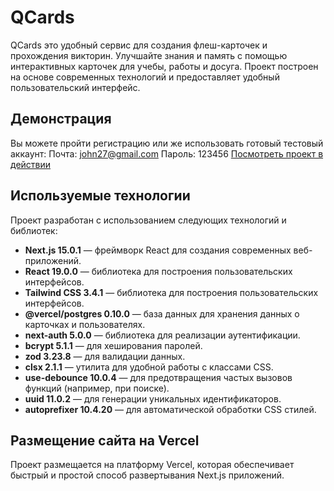 # QCards

QCards это удобный сервис для создания флеш-карточек и прохождения викторин. Улучшайте знания и память с помощью интерактивных карточек для учебы, работы и досуга. Проект построен на основе современных технологий и предоставляет удобный пользовательский интерфейс.

## Демонстрация

Вы можете пройти регистрацию или же использовать готовый тестовый аккаунт: Почта: john27@gmail.com Пароль: 123456
[Посмотреть проект в действии](https://react-next-english-cards-4rf2zqnf7-egors-projects-8f89f82a.vercel.app)

## Используемые технологии

Проект разработан с использованием следующих технологий и библиотек:

- **Next.js 15.0.1** — фреймворк React для создания современных веб-приложений.
- **React 19.0.0** — библиотека для построения пользовательских интерфейсов.
- **Tailwind CSS 3.4.1** — библиотека для построения пользовательских интерфейсов.
- **@vercel/postgres 0.10.0** — база данных для хранения данных о карточках и пользователях.
- **next-auth 5.0.0** — библиотека для реализации аутентификации.
- **bcrypt 5.1.1** — для хеширования паролей.
- **zod 3.23.8** — для валидации данных.
- **clsx 2.1.1** — утилита для удобной работы с классами CSS.
- **use-debounce 10.0.4** — для предотвращения частых вызовов функций (например, при поиске).
- **uuid 11.0.2** — для генерации уникальных идентификаторов.
- **autoprefixer 10.4.20** — для автоматической обработки CSS стилей.

## Размещение сайта на Vercel

Проект размещается на платформу Vercel, которая обеспечивает быстрый и простой способ развертывания Next.js приложений.
